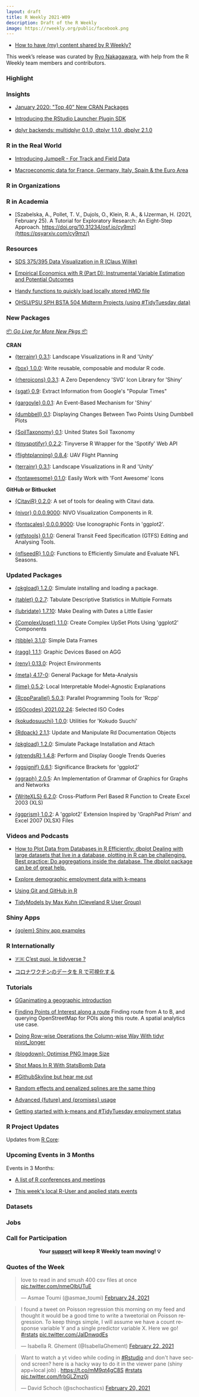 ```yaml
---
layout: draft
title: R Weekly 2021-W09
description: Draft of the R Weekly
image: https://rweekly.org/public/facebook.png
---
```



+ [How to have (my) content shared by R Weekly?](https://github.com/rweekly/rweekly.org#how-to-have-my-content-shared-by-r-weekly)

This week’s release was curated by [Ryo Nakagawara](), with help from the R Weekly team members and contributors.

###  Highlight


### Insights

+ [January 2020: "Top 40" New CRAN Packages](https://rviews.rstudio.com/2021/02/24/january-2020-top-40-new-cran-packages/)

+ [Introducing the RStudio Launcher Plugin SDK](https://blog.rstudio.com/2021/02/23/rstudio-sdk1/)

+ [dplyr backends: multidplyr 0.1.0, dtplyr 1.1.0, dbplyr 2.1.0](https://www.tidyverse.org/blog/2021/02/dplyr-backends/)

### R in the Real World

+ [Introducing JumpeR - For Track and Field Data](https://pilgrim.netlify.app/post/2021-02-22-introducing-jumper-for-track-and-field-data/)

+ [Macroeconomic data for France, Germany, Italy, Spain & the Euro Area](https://macro.cepremap.fr/article/2021-02/five-countries-data/)

###  R in Organizations



###  R in Academia

+ [Szabelska, A., Pollet, T. V., Dujols, O., Klein, R. A., & IJzerman, H. (2021, February 25). A Tutorial for Exploratory Research: An Eight-Step Approach. https://doi.org/10.31234/osf.io/cy9mz](https://psyarxiv.com/cy9mz/)

###  Resources

+ [SDS 375/395 Data Visualization in R (Claus Wilke)](https://wilkelab.org/SDS375/syllabus.html)

+ [Empirical Economics with R (Part D): Instrumental Variable Estimation and Potential Outcomes](https://skranz.github.io//r/2021/02/23/EmpEconD.html)

+ [Handy functions to quickly load locally stored HMD file](https://gist.github.com/ikashnitsky/0f93062f2b67eeac69949554027fa84f)

+ [OHSU/PSU SPH BSTA 504 Midterm Projects (using #TidyTuesday data)](https://sph-midterm-projects.netlify.app/)

###  New Packages

<p class="added-hostname"><a href="https://rweekly.org/live" target="_blank" class="externalLink">📦 <i>Go Live for More New Pkgs</i> 📦</a></p>

**CRAN**

+ [{terrainr} 0.3.1](https://cran.r-project.org/package=terrainr): Landscape Visualizations in R and 'Unity'

+ [{box} 1.0.0](https://github.com/klmr/box): Write reusable, composable and modular R code.

+ [{rheroicons} 0.3.1](https://cran.r-project.org/package=rheroicons): A Zero Dependency 'SVG' Icon Library for 'Shiny'

+ [{sgat} 0.9](https://cran.r-project.org/package=sgat): Extract Information from Google's "Popular Times"

+ [{gargoyle} 0.0.1](https://cran.r-project.org/package=gargoyle): An Event-Based Mechanism for 'Shiny'

+ [{dumbbell} 0.1](https://cran.r-project.org/package=dumbbell): Displaying Changes Between Two Points Using Dumbbell Plots

+ [{SoilTaxonomy} 0.1](https://cran.r-project.org/package=SoilTaxonomy): United States Soil Taxonomy

+ [{tinyspotifyr} 0.2.2](https://cran.r-project.org/package=tinyspotifyr): Tinyverse R Wrapper for the 'Spotify' Web API

+ [{flightplanning} 0.8.4](https://cran.r-project.org/package=flightplanning): UAV Flight Planning

+ [{terrainr} 0.3.1](https://cran.r-project.org/package=terrainr): Landscape Visualizations in R and 'Unity'

+ [{fontawesome} 0.1.0](https://cran.r-project.org/package=fontawesome): Easily Work with 'Font Awesome' Icons

**GitHub or Bitbucket**

+ [{CitaviR} 0.2.0](https://github.com/SchmidtPaul/CitaviR): A set of tools for dealing with Citavi data.

+ [{nivor} 0.0.0.9000](https://github.com/swsoyee/nivor): NIVO Visualization Components in R.

+ [{fontscales} 0.0.0.9000](https://github.com/EmilHvitfeldt/fontscales): Use Iconographic Fonts in 'ggplot2'.

+ [{gtfstools} 0.1.0](https://github.com/ipeaGIT/gtfstools/): General Transit Feed Specification (GTFS) Editing and Analysing Tools.

+ [{nflseedR} 1.0.0](https://github.com/leesharpe/nflseedR/): Functions to Efficiently Simulate and Evaluate NFL Seasons.

### Updated Packages

+ [{pkgload} 1.2.0](https://github.com/r-lib/pkgload/): Simulate installing and loading a package.

+ [{tablet} 0.2.7](https://cran.r-project.org/package=tablet): Tabulate Descriptive Statistics in Multiple Formats

+ [{lubridate} 1.7.10](https://cran.r-project.org/package=lubridate): Make Dealing with Dates a Little Easier

+ [{ComplexUpset} 1.1.0](https://cran.r-project.org/package=ComplexUpset): Create Complex UpSet Plots Using 'ggplot2' Components

+ [{tibble} 3.1.0](https://cran.r-project.org/package=tibble): Simple Data Frames

+ [{ragg} 1.1.1](https://cran.r-project.org/package=ragg): Graphic Devices Based on AGG

+ [{renv} 0.13.0](https://cran.r-project.org/package=renv): Project Environments

+ [{meta} 4.17-0](https://cran.r-project.org/package=meta): General Package for Meta-Analysis

+ [{lime} 0.5.2](https://cran.r-project.org/package=lime): Local Interpretable Model-Agnostic Explanations

+ [{RcppParallel} 5.0.3](https://cran.r-project.org/package=RcppParallel): Parallel Programming Tools for 'Rcpp'

+ [{ISOcodes} 2021.02.24](https://cran.r-project.org/package=ISOcodes): Selected ISO Codes

+ [{kokudosuuchi} 1.0.0](https://cran.r-project.org/package=kokudosuuchi): Utilities for 'Kokudo Suuchi'

+ [{Rdpack} 2.1.1](https://cran.r-project.org/package=Rdpack): Update and Manipulate Rd Documentation Objects

+ [{pkgload} 1.2.0](https://cran.r-project.org/package=pkgload): Simulate Package Installation and Attach

+ [{gtrendsR} 1.4.8](https://cran.r-project.org/package=gtrendsR): Perform and Display Google Trends Queries

+ [{ggsignif} 0.6.1](https://cran.r-project.org/package=ggsignif): Significance Brackets for 'ggplot2'

+ [{ggraph} 2.0.5](https://cran.r-project.org/package=ggraph): An Implementation of Grammar of Graphics for Graphs and Networks

+ [{WriteXLS} 6.2.0](https://cran.r-project.org/package=WriteXLS): Cross-Platform Perl Based R Function to Create Excel 2003 (XLS)

+ [{ggprism} 1.0.2](https://cran.r-project.org/package=ggprism): A 'ggplot2' Extension Inspired by 'GraphPad Prism'
and Excel 2007 (XLSX) Files

###  Videos and Podcasts

+ [How to Plot Data from Databases in R Efficiently: dbplot
Dealing with large datasets that live in a database, plotting in R can be challenging. Best practice: Do aggregations inside the database. The dbplot package can be of great help.](https://youtu.be/E7uSmD5NAww)

+ [Explore demographic employment data with k-means](https://www.youtube.com/watch?v=opHDQzhO5Fw)

+ [Using Git and GitHub in R](https://www.youtube.com/watch?v=megZYkCLMA4)

+ [TidyModels by Max Kuhn (Cleveland R User Group)](https://www.youtube.com/watch?v=kAZe9UpMx_s)

### Shiny Apps

+ [{golem} Shiny app examples](https://github.com/ColinFay/golemexamples)

### R Internationally

+ [🇫🇷 C’est quoi, le tidyverse ?](https://thinkr.fr/c-est-quoi-le-tidyverse/)

+ [コロナワクチンのデータを R で可視化する](https://swsoyee.vercel.app/2021/02/vaccine-data-in-japan/)

###  Tutorials

+ [GGanimating a geographic introduction](https://www.pipinghotdata.com/posts/2021-02-15-gganimating-a-geographic-introduction/)

+ [Finding Points of Interest along a route](https://www.jla-data.net/eng/finding-pois-along-a-route/) Finding route from A to B, and querying OpenStreetMap for POIs along this route. A spatial analytics use case.

+ [Doing Row-wise Operations the Column-wise Way With tidyr pivot_longer](https://thatdatatho.com/row-wise-operations-column-wise-way-tidyr-pivot_longer/)

+ [{blogdown}: Optimise PNG Image Size](https://datawookie.dev/blog/2021/02/blogdown-optimise-png-image-size/)

+ [Shot Maps In R With StatsBomb Data](https://biscuitchaserfc.substack.com/p/shot-maps-in-r-with-statsbomb-data)

+ [#GithubSkyline but hear me out](https://www.rostrum.blog/2021/02/21/skyphone/)

+ [Random effects and penalized splines are the same thing](https://www.tjmahr.com/random-effects-penalized-splines-same-thing/)

+ [Advanced {future} and {promises} usage](https://rstudio.github.io/promises/articles/future_promise.html)

+ [Getting started with k-means and #TidyTuesday employment status](https://juliasilge.com/blog/kmeans-employment/)

<!--<div class="post-more-begin></div><div class="post-more-end"></div>-->

###  R Project Updates

Updates from [R Core](http://developer.r-project.org/blosxom.cgi/R-devel/NEWS):


###  Upcoming Events in 3 Months

Events in 3 Months:


+ [A list of R conferences and meetings](https://jumpingrivers.github.io/meetingsR/events.html)

+ [This week's local R-User and applied stats events](https://community.rstudio.com/c/irl)


### Datasets

### Jobs




###  Call for Participation


<p class="hide-support added-hostname support-rweekly" style="text-align: center;font-weight: bold;">Your <a class="non-visited externalLink" href="https://www.patreon.com/rweekly" onclick="pas(this)">support</a> will keep R Weekly team moving! 💡</p>

###  Quotes of the Week

<blockquote class="twitter-tweet"><p lang="en" dir="ltr">love to read in and smush 400 csv files at once <a href="https://t.co/nmeOlbUTuE">pic.twitter.com/nmeOlbUTuE</a></p>&mdash; Asmae Toumi (@asmae_toumi) <a href="https://twitter.com/asmae_toumi/status/1364407122268729347?ref_src=twsrc%5Etfw">February 24, 2021</a></blockquote> <script async src="https://platform.twitter.com/widgets.js" charset="utf-8"></script> 

<blockquote class="twitter-tweet"><p lang="en" dir="ltr">I found a tweet on Poisson regression this morning on my feed and thought it would be a good time to write a tweetorial on Poisson regression. To keep things simple, I will assume we have a count response variable Y and a single predictor variable X. Here we go! <a href="https://twitter.com/hashtag/rstats?src=hash&amp;ref_src=twsrc%5Etfw">#rstats</a> <a href="https://t.co/JaIDnwqdEs">pic.twitter.com/JaIDnwqdEs</a></p>&mdash; Isabella R. Ghement (@IsabellaGhement) <a href="https://twitter.com/IsabellaGhement/status/1363957122787024901?ref_src=twsrc%5Etfw">February 22, 2021</a></blockquote> <script async src="https://platform.twitter.com/widgets.js" charset="utf-8"></script> 

<blockquote class="twitter-tweet"><p lang="en" dir="ltr">Want to watch a yt video while coding in <a href="https://twitter.com/hashtag/Rstudio?src=hash&amp;ref_src=twsrc%5Etfw">#Rstudio</a> and don&#39;t have second screen? here is a hacky way to do it in the viewer pane (shiny app+local job) . <a href="https://t.co/mM9qt4gC8S">https://t.co/mM9qt4gC8S</a> <a href="https://twitter.com/hashtag/rstats?src=hash&amp;ref_src=twsrc%5Etfw">#rstats</a> <a href="https://t.co/frbGLZmz0j">pic.twitter.com/frbGLZmz0j</a></p>&mdash; David Schoch (@schochastics) <a href="https://twitter.com/schochastics/status/1363129781307330567?ref_src=twsrc%5Etfw">February 20, 2021</a></blockquote> <script async src="https://platform.twitter.com/widgets.js" charset="utf-8"></script> 
